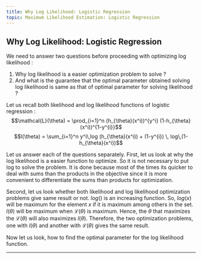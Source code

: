 ```yaml
---
title: Why Log Likelihood: Logistic Regression
topic: Maximum Likelihood Estimation: Logistic Regression
---
```


## Why Log Likelihood: Logistic Regression

We need to answer two questions before proceeding with optimizing log likelihood :
1. Why log likelihood is a easier optimization problem to solve ?
2. And what is the guarantee that the optimal parameter obtained solving log likelihood is same as that of optimal parameter for solving likelihood ?

Let us recall both likelihood and log likelihood functions of logistic regression : 
$$\mathcal{L}(\theta) = \prod_{i=1}^n (h_{\theta}(x^i))^{y^i} (1-h_{\theta}(x^i))^{1-y^{i}}$$
$$l(\theta) = \sum_{i=1}^n y^i\,log (h_{\theta}(x^i)) + (1-y^{i}) \, log\,(1-h_{\theta}(x^i))$$

Let us answer each of the questions separately. First, let us look at why the log likelihood is a easier function to optimize. So it is not necessary to put  log  to solve the problem. It is done because most of the times its quicker to deal with sums than the products in the objective since it is more convenient to differentiate the sums than products for optimization.

Second, let us look whether both likelihood and log likelihood optimization problems give same result or not. $log ()$ is an increasing function. So, $log(x)$ will be maximum for the element $x$ if it is maximum among others in the set. $l(\theta)$ will be maximum when $\mathcal{L}(\theta)$ is maximum. Hence, the $\theta$ that maximizes the $\mathcal{L}(\theta)$ will also maximizes $l(\theta)$. Therefore, the two optimization problems, one with $l(\theta)$ and another with $\mathcal{L}(\theta)$ gives the same result.

Now let us look, how to find the optimal parameter for the log likelihood function.

---